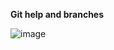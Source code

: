 

**Git help and branches**

![image](https://user-images.githubusercontent.com/49791498/81304973-add1c280-9075-11ea-8810-bd1a020118c2.png)
